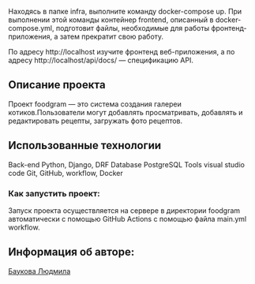 Находясь в папке infra, выполните команду docker-compose up. При выполнении этой команды контейнер frontend, описанный в docker-compose.yml, подготовит файлы, необходимые для работы фронтенд-приложения, а затем прекратит свою работу.

По адресу http://localhost изучите фронтенд веб-приложения, а по адресу http://localhost/api/docs/ — спецификацию API.

## Описание  проекта
Проект foodgram — это система создания галереи котиков.Пользователи могут добавлять просматривать, добавлять и редактировать рецепты, загружать фото рецептов.

## Использованные технологии
 Back-end
  Python, Django, DRF
 Database
  PostgreSQL
 Tools
  visual studio code
  Git, GitHub, workflow, Docker

### Как запустить проект:

Запуск проекта осуществляется на сервере в директории foodgram автоматически с помощью GitHub Actions с помощью файла main.yml  workflow.

## Информация об авторе:

[Баукова Людмила](https://github.com/bauklu)

 